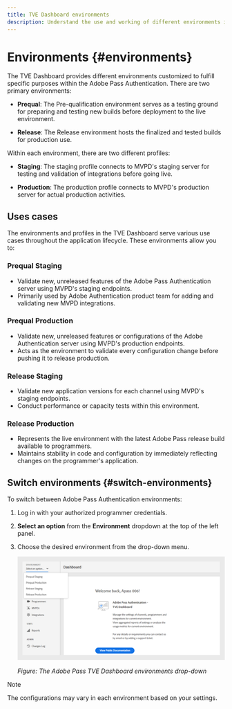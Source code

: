 ```yaml
---
title: TVE Dashboard environments
description: Understand the use and working of different environments in TVE dashboard.
---
```

# Environments {#environments}

The TVE Dashboard provides different environments customized to fulfill specific purposes within the Adobe Pass Authentication. There are two primary environments:

* **Prequal**: The Pre-qualification environment serves as a testing ground for preparing and testing new builds before deployment to the live environment.

* **Release**: The Release environment hosts the finalized and tested builds for production use.

Within each environment, there are two different profiles:

* **Staging**: The staging profile connects to MVPD's staging server for testing and validation of integrations before going live.

* **Production**: The production profile connects to MVPD's production server for actual production activities.

## Uses cases

The environments and profiles in the TVE Dashboard serve various use cases throughout the application lifecycle. These environments allow you to:

### Prequal Staging

* Validate new, unreleased features of the Adobe Pass Authentication server using MVPD's staging endpoints.
* Primarily used by Adobe Authentication product team for adding and validating new MVPD integrations.

### Prequal Production

* Validate new, unreleased features or configurations of the Adobe Authentication server using MVPD's production endpoints.
* Acts as the environment to validate every configuration change before pushing it to release production.

### Release Staging

* Validate new application versions for each channel using MVPD's staging endpoints.
* Conduct performance or capacity tests within this environment.

### Release Production

* Represents the live environment with the latest Adobe Pass release build available to programmers.
* Maintains stability in code and configuration by immediately reflecting changes on the programmer's application.

## Switch environments {#switch-environments}

To switch between Adobe Pass Authentication environments:

1. Log in with your authorized programmer credentials.
1. **Select an option** from the **Environment** dropdown at the top of the left panel.
1. Choose the desired environment from the drop-down menu.

   ![TVE Dashboard environments dropdown](assets/tve-dashboard-env.png)

   *Figure: The Adobe Pass TVE Dashboard environments drop-down*


>[!NOTE]
>
> The configurations may vary in each environment based on your settings.


